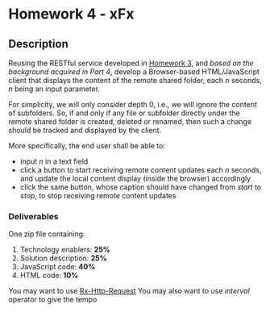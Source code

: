 # Homework 4 - xFx
## Description
Reusing the RESTful service developed in [Homework 3](../P3-Performance/homework"-xFx.md), and *based on the background acquired in Part 4*, develop a Browser-based HTML/JavaScript client that displays the content of the remote shared folder, each *n* seconds, *n* being an input parameter.

For simplicity, we will only consider depth 0, i.e., we will ignore the content of subfolders. So, if and only if any file or subfolder directly under the remote shared folder is created, deleted or renamed, then such a change should be tracked and displayed by the client.

More specifically, the end user shall be able to:
- input *n* in a text field
- click a button to start receiving remote content updates each *n* seconds, and update the local content display (inside the browser) accordingly
- click the same button, whose caption should have changed from *start* to *stop*, to stop receiving remote content updates

### Deliverables
One zip file containing:
1. Technology enablers: **25%**
2. Solution description: **25%**
3. JavaScript code: **40%**
4. HTML code: **10%**

You may want to use [Rx-Http-Request](https://www.npmjs.com/package/@akanass/rx-http-request)
You may also want to use *interval* operator to give the tempo

